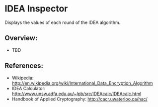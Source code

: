 # IDEA Inspector
Displays the values of each round of the IDEA algorithm.

## Overview:
* TBD

## References:
* Wikipedia: <http://en.wikipedia.org/wiki/International_Data_Encryption_Algorithm>
* IDEA Calculator: <http://www.unsw.adfa.edu.au/~lpb/src/IDEAcalc/IDEAcalc.html>
* Handbook of Applied Cryptography: <http://cacr.uwaterloo.ca/hac/>
